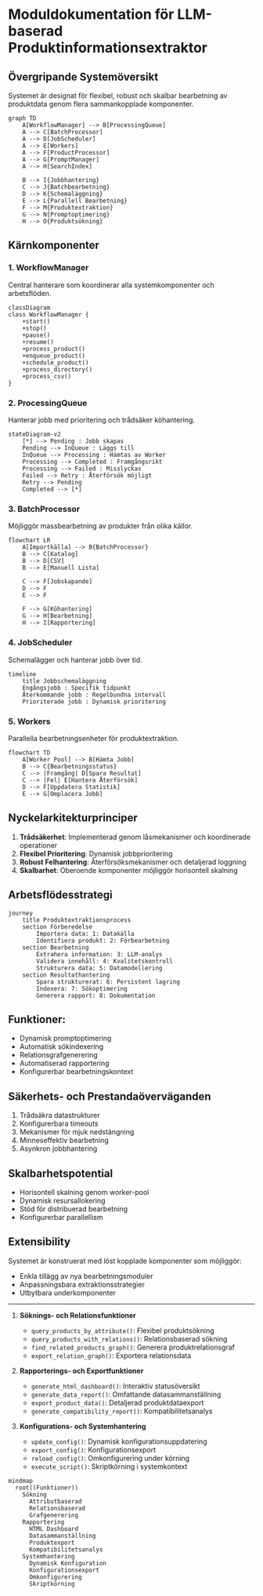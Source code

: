 # Moduldokumentation för LLM-baserad Produktinformationsextraktor

## Övergripande Systemöversikt

Systemet är designat för flexibel, robust och skalbar bearbetning av produktdata genom flera sammankopplade komponenter.

```mermaid
graph TD
    A[WorkflowManager] --> B[ProcessingQueue]
    A --> C[BatchProcessor]
    A --> D[JobScheduler]
    A --> E[Workers]
    A --> F[ProductProcessor]
    A --> G[PromptManager]
    A --> H[SearchIndex]
    
    B --> I{Jobbhantering}
    C --> J{Batchbearbetning}
    D --> K{Schemaläggning}
    E --> L{Parallell Bearbetning}
    F --> M{Produktextraktion}
    G --> N{Promptoptimering}
    H --> O{Produktsökning}
```

## Kärnkomponenter

### 1. WorkflowManager
Central hanterare som koordinerar alla systemkomponenter och arbetsflöden.

```mermaid
classDiagram
class WorkflowManager {
    +start()
    +stop()
    +pause()
    +resume()
    +process_product()
    +enqueue_product()
    +schedule_product()
    +process_directory()
    +process_csv()
}
```

### 2. ProcessingQueue
Hanterar jobb med prioritering och trådsäker köhantering.

```mermaid
stateDiagram-v2
    [*] --> Pending : Jobb skapas
    Pending --> InQueue : Läggs till
    InQueue --> Processing : Hämtas av Worker
    Processing --> Completed : Framgångsrikt
    Processing --> Failed : Misslyckas
    Failed --> Retry : Återförsök möjligt
    Retry --> Pending
    Completed --> [*]
```

### 3. BatchProcessor
Möjliggör massbearbetning av produkter från olika källor.

```mermaid
flowchart LR
    A[Importkälla] --> B{BatchProcessor}
    B --> C[Katalog]
    B --> D[CSV]
    B --> E[Manuell Lista]
    
    C --> F[Jobskapande]
    D --> F
    E --> F
    
    F --> G[Köhantering]
    G --> H[Bearbetning]
    H --> I[Rapportering]
```

### 4. JobScheduler
Schemalägger och hanterar jobb över tid.

```mermaid
timeline
    title Jobbschemaläggning
    Engångsjobb : Specifik tidpunkt
    Återkommande jobb : Regelbundna intervall
    Prioriterade jobb : Dynamisk prioritering
```

### 5. Workers
Parallella bearbetningsenheter för produktextraktion.

```mermaid
flowchart TD
    A[Worker Pool] --> B[Hämta Jobb]
    B --> C{Bearbetningsstatus}
    C --> |Framgång| D[Spara Resultat]
    C --> |Fel| E[Hantera Återförsök]
    D --> F[Uppdatera Statistik]
    E --> G[Omplacera Jobb]
```

## Nyckelarkitekturprinciper

1. **Trådsäkerhet**: Implementerad genom låsmekanismer och koordinerade operationer
2. **Flexibel Prioritering**: Dynamisk jobbprioritering
3. **Robust Felhantering**: Återförsöksmekanismer och detaljerad loggning
4. **Skalbarhet**: Oberoende komponenter möjliggör horisontell skalning

## Arbetsflödesstrategi

```mermaid
journey
    title Produktextraktionsprocess
    section Förberedelse
        Importera data: 1: Datakälla
        Identifiera produkt: 2: Förbearbetning
    section Bearbetning  
        Extrahera information: 3: LLM-analys
        Validera innehåll: 4: Kvalitetskontroll
        Strukturera data: 5: Datamodellering
    section Resultathantering
        Spara strukturerat: 6: Persistent lagring
        Indexera: 7: Sökoptimering
        Generera rapport: 8: Dokumentation
```

## Funktioner:

- Dynamisk promptoptimering
- Automatisk sökindexering
- Relationsgrafgenerering
- Automatiserad rapportering
- Konfigurerbar bearbetningskontext

## Säkerhets- och Prestandaöverväganden

1. Trådsäkra datastrukturer
2. Konfigurerbara timeouts
3. Mekanismer för mjuk nedstängning
4. Minneseffektiv bearbetning
5. Asynkron jobbhantering

## Skalbarhetspotential

- Horisontell skalning genom worker-pool
- Dynamisk resursallokering
- Stöd för distribuerad bearbetning
- Konfigurerbar parallellism

## Extensibility

Systemet är konstruerat med löst kopplade komponenter som möjliggör:
- Enkla tillägg av nya bearbetningsmoduler
- Anpassningsbara extraktionsstrategier
- Utbytbara underkomponenter

----



1. **Söknings- och Relationsfunktioner**
   - `query_products_by_attribute()`: Flexibel produktsökning
   - `query_products_with_relations()`: Relationsbaserad sökning
   - `find_related_products_graph()`: Generera produktrelationsgraf
   - `export_relation_graph()`: Exportera relationsdata

2. **Rapporterings- och Exportfunktioner**
   - `generate_html_dashboard()`: Interaktiv statusöversikt
   - `generate_data_report()`: Omfattande datasammanställning
   - `export_product_data()`: Detaljerad produktdataexport
   - `generate_compatibility_report()`: Kompatibilitetsanalys

3. **Konfigurations- och Systemhantering**
   - `update_config()`: Dynamisk konfigurationsuppdatering
   - `export_config()`: Konfigurationsexport
   - `reload_config()`: Omkonfigurering under körning
   - `execute_script()`: Skriptkörning i systemkontext



```mermaid
mindmap
  root((Funktioner))
    Sökning
      Attributbaserad
      Relationsbaserad
      Grafgenerering
    Rapportering
      HTML Dashboard
      Datasammanställning
      Produktexport
      Kompatibilitetsanalys
    Systemhantering
      Dynamisk Konfiguration
      Konfigurationsexport
      Omkonfigurering
      Skriptkörning
```

